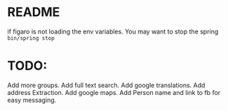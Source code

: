 # README

if figaro is not loading the env variables. You may want to stop the spring
`bin/spring stop`

#  TODO:

Add more groups.
Add full text search.
Add google translations.
Add address Extraction.
Add google maps.
Add Person name and link to fb for easy messaging.

